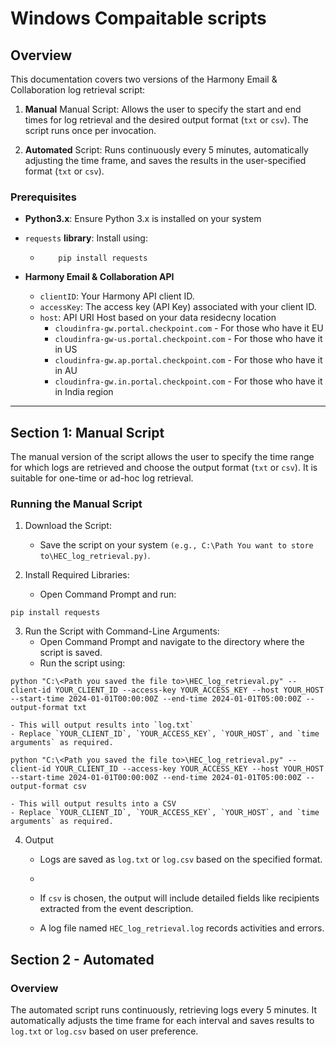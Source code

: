 # Windows Compaitable scripts

## Overview

This documentation covers two versions of the Harmony Email & Collaboration log retrieval script:

1. **Manual** Manual Script: Allows the user to specify the start and end times for log retrieval and the desired output format (`txt` or `csv`). The script runs once per invocation.

2. **Automated** Script: Runs continuously every 5 minutes, automatically adjusting the time frame, and saves the results in the user-specified format (`txt` or `csv`).


### Prerequisites

- **Python3.x**: Ensure Python 3.x is installed on your system

- `requests` **library**: Install using:

  - ```
        pip install requests
    ```
- **Harmony Email & Collaboration API**
  - `clientID`: Your Harmony API client ID.
  - `accessKey`: The access key (API Key) associated with your client ID.
  - `host`: API URI Host based on your data residecny location
    - `cloudinfra-gw.portal.checkpoint.com` - For those who have it EU
    - `cloudinfra-gw-us.portal.checkpoint.com` - For those who have it in US
    - `cloudinfra-gw.ap.portal.checkpoint.com` - For those who have it in AU
    - `cloudinfra-gw.in.portal.checkpoint.com` - For those who have it in India region
-----

## Section 1: Manual Script

The manual version of the script allows the user to specify the time range for which logs are retrieved and choose the output format (`txt` or `csv`). It is suitable for one-time or ad-hoc log retrieval.

### Running the Manual Script

1. Download the Script:
   - Save the script on your system `(e.g., C:\Path You want to store to\HEC_log_retrieval.py)`.

2. Install Required Libraries:
   - Open Command Prompt and run:
```
pip install requests
```

3. Run the Script with Command-Line Arguments:
    - Open Command Prompt and navigate to the directory where the script is saved.
    - Run the script using:

```
python "C:\<Path you saved the file to>\HEC_log_retrieval.py" --client-id YOUR_CLIENT_ID --access-key YOUR_ACCESS_KEY --host YOUR_HOST --start-time 2024-01-01T00:00:00Z --end-time 2024-01-01T05:00:00Z --output-format txt
```
    - This will output results into `log.txt`
    - Replace `YOUR_CLIENT_ID`, `YOUR_ACCESS_KEY`, `YOUR_HOST`, and `time arguments` as required.
```
python "C:\<Path you saved the file to>\HEC_log_retrieval.py" --client-id YOUR_CLIENT_ID --access-key YOUR_ACCESS_KEY --host YOUR_HOST --start-time 2024-01-01T00:00:00Z --end-time 2024-01-01T05:00:00Z --output-format csv
```
    - This will output results into a CSV
    - Replace `YOUR_CLIENT_ID`, `YOUR_ACCESS_KEY`, `YOUR_HOST`, and `time arguments` as required.

4. Output
   - Logs are saved as `log.txt` or `log.csv` based on the specified format.
   - 
   - If `csv` is chosen, the output will include detailed fields like recipients extracted from the event description.

   - A log file named `HEC_log_retrieval.log` records activities and errors.
  

## Section 2 - Automated

### Overview

The automated script runs continuously, retrieving logs every 5 minutes. It automatically adjusts the time frame for each interval and saves results to `log.txt` or `log.csv` based on user preference.




